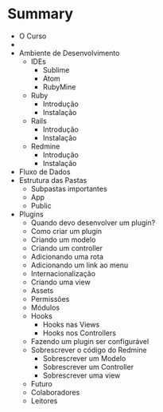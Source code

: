 # Summary

* O Curso
* 
* Ambiente de Desenvolvimento
  * IDEs
    * Sublime
    * Atom
    * RubyMine
  * Ruby
      * Introdução
      * Instalação
  * Rails
      * Introdução
      * Instalação
  * Redmine
      * Introdução
      * Instalação
* Fluxo de Dados
* Estrutura das Pastas
  * Subpastas importantes
  * App
  * Public
* Plugins
    * Quando devo desenvolver um plugin?
    * Como criar um plugin
    * Criando um modelo
    * Criando um controller
    * Adicionando uma rota
    * Adicionando um link ao menu
    * Internacionalização
    * Criando uma view
    * Assets
    * Permissões
    * Módulos
    * Hooks
        * Hooks nas Views
        * Hooks nos Controllers
    * Fazendo um plugin ser configurável
    * Sobrescrever o código do Redmine
        * Sobrescrever um Modelo
        * Sobrescrever um Controller
        * Sobrescrever uma view
    * Futuro
    * Colaboradores
    * Leitores